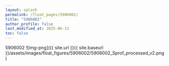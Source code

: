 ```yaml
---
layout: splash
permalink: /float_pages/5906002/
title: "5906002"
author_profile: false
last_modified_at: 2025-06-13
toc: false
---
```

 
5906002
![img-png]({{ site.url }}{{ site.baseurl }}/assets/images/float_figures/5906002/5906002_Sprof_processed_v2.png)